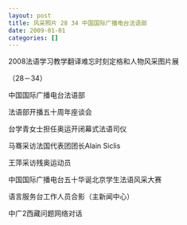 ```yaml
---
layout: post
title: 风采照片 28 34 中国国际广播电台法语部
date: 2009-01-01
categories: []  
---
```


2008法语学习教学翻译难忘时刻定格和人物风采图片展

（28－34）

中国国际广播电台法语部

法语部开播五十周年座谈会

台学青女士担任奥运开闭幕式法语司仪

马骞采访法国代表团团长Alain Siclis

王萍采访残奥运动员

中国国际广播电台五十华诞北京学生法语风采大赛

语言服务台工作人员合影（主新闻中心）

中广2西藏问题网络对话
